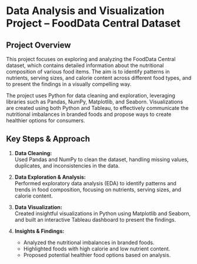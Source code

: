 # Data Analysis and Visualization Project – FoodData Central Dataset  

## Project Overview

This project focuses on exploring and analyzing the FoodData Central dataset, which contains detailed information about the nutritional composition of various food items. The aim is to identify patterns in nutrients, serving sizes, and calorie content across different food types, and to present the findings in a visually compelling way.

The project uses Python for data cleaning and exploration, leveraging libraries such as Pandas, NumPy, Matplotlib, and Seaborn. Visualizations are created using both Python and Tableau, to effectively communicate the nutritional imbalances in branded foods and propose ways to create healthier options for consumers.

## Key Steps & Approach

1. **Data Cleaning:**  
   Used Pandas and NumPy to clean the dataset, handling missing values, duplicates, and inconsistencies in the data.

2. **Data Exploration & Analysis:**  
   Performed exploratory data analysis (EDA) to identify patterns and trends in food composition, focusing on nutrients, serving sizes, and calorie content.

3. **Data Visualization:**  
   Created insightful visualizations in Python using Matplotlib and Seaborn, and built an interactive Tableau dashboard to present the findings.

4. **Insights & Findings:**  
   - Analyzed the nutritional imbalances in branded foods.
   - Highlighted foods with high calorie and low nutrient content.
   - Proposed potential healthier food options based on analysis.
